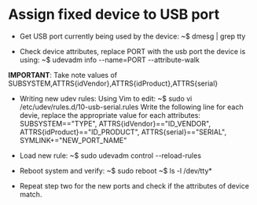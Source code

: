 # Assign fixed device to USB port

 - Get USB port currently being used by the device:
	~$ dmesg | grep tty

 - Check device attributes, replace PORT with the usb port the device is using:
	~$ udevadm info --name=PORT --attribute-walk

 **IMPORTANT**: Take note values of SUBSYSTEM,ATTRS{idVendor},ATTRS{idProduct},ATTRS{serial}

 - Writing new udev rules:
	Using Vim to edit:
		~$ sudo vi /etc/udev/rules.d/10-usb-serial.rules 
	Write the following line for each devie, replace the appropriate value for each attributes:
		SUBSYSTEM=="TYPE", ATTRS{idVendor}=="ID_VENDOR", ATTRS{idProduct}=="ID_PRODUCT", ATTRS{serial}=="SERIAL",  SYMLINK+="NEW_PORT_NAME"

 - Load new rule:
	~$ sudo udevadm control --reload-rules

 - Reboot system and verify:
	~$ sudo reboot
	~$ ls -l /dev/tty*

 - Repeat step two for the new ports and check if the attributes of device match.
